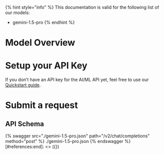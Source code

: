 [#references:start]: <> ({ "template": "openapi" })
{% hint style="info" %}
This documentation is valid for the following list of our models:
* gemini-1.5-pro
{% endhint %}

# Model Overview


# Setup your API Key
If you don’t have an API key for the AI/ML API yet, feel free to use our [Quickstart guide](https://docs.aimlapi.com/quickstart/setting-up).

# Submit a request
## API Schema
{% swagger src="./gemini-1.5-pro.json" path="/v2/chat/completions" method="post" %}
./gemini-1.5-pro.json
{% endswagger %}
[#references:end]: <> ({})